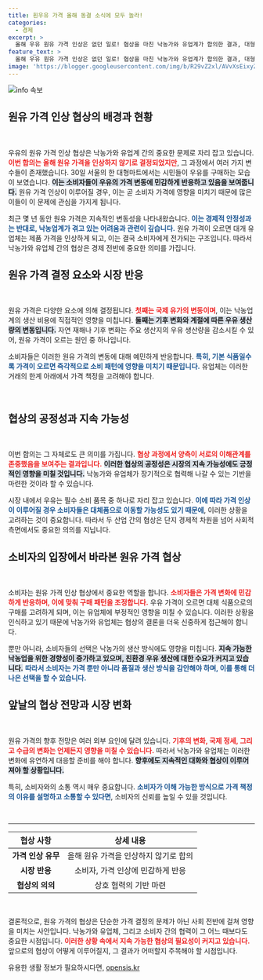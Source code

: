 ```yaml
---
title: 흰우유 가격 올해 동결 소식에 모두 놀라!
categories:
  - 경제
excerpt: >
  올해 우유 원유 가격 인상은 없던 일로! 협상을 마친 낙농가와 유업계가 합의한 결과, 대형마트에는 시민들의 우유 구매 행렬이 이어졌다. 어떤 배경이 있을까? 클릭해 알아보세요!
feature_text: >
  올해 우유 원유 가격 인상은 없던 일로! 협상을 마친 낙농가와 유업계가 합의한 결과, 대형마트에는 시민들의 우유 구매 행렬이 이어졌다. 어떤 배경이 있을까? 클릭해 알아보세요!
image: 'https://blogger.googleusercontent.com/img/b/R29vZ2xl/AVvXsEixyZcFfHzMRdzZMjFBmAUKJYCLCGyLL1o632UiGVXcaFdKo_bkvkuCioo0uUKlGfBVcT3P84aROyZIXSBEx3Aw5nCQ3pTgDom1WDC4m8eifvWiAmWEEVb4x6G_l8C0QH225ldMjyaFvpxGEBGNO37VmDTDMHGhJPq73UglMfDca1-0aw/s1600/blogspot.png'
---
```


<p><img src="https://blogger.googleusercontent.com/img/b/R29vZ2xl/AVvXsEixyZcFfHzMRdzZMjFBmAUKJYCLCGyLL1o632UiGVXcaFdKo_bkvkuCioo0uUKlGfBVcT3P84aROyZIXSBEx3Aw5nCQ3pTgDom1WDC4m8eifvWiAmWEEVb4x6G_l8C0QH225ldMjyaFvpxGEBGNO37VmDTDMHGhJPq73UglMfDca1-0aw/s1600/blogspot.png" alt="info 속보" /></p>

<h2 data-ke-size="size26">원유 가격 인상 협상의 배경과 현황</h2>

<p data-ke-size="size16">&nbsp;</p>

<p>우유의 원유 가격 인상 협상은 낙농가와 유업계 간의 중요한 문제로 자리 잡고 있습니다. <b><span style="color: #ee2323;">이번 합의는 올해 원유 가격을 인상하지 않기로 결정되었지만</span></b>, 그 과정에서 여러 가지 변수들이 존재했습니다. 30일 서울의 한 대형마트에서는 시민들이 우유를 구매하는 모습이 보였습니다. <b><span style="background-color: #21538527;">이는 소비자들이 우유의 가격 변동에 민감하게 반응하고 있음을 보여줍니다.</span></b> 원유 가격 인상이 이루어질 경우, 이는 곧 소비자 가격에 영향을 미치기 때문에 많은 이들이 이 문제에 관심을 가지게 됩니다. </p>

<p>최근 몇 년 동안 원유 가격은 지속적인 변동성을 나타내왔습니다. <b><span style="color: #1a5490;">이는 경제적 안정성과는 반대로, 낙농업계가 겪고 있는 어려움과 관련이 깊습니다.</span></b> 원유 가격이 오르면 대개 유업체는 제품 가격을 인상하게 되고, 이는 결국 소비자에게 전가되는 구조입니다. 따라서 낙농가와 유업체 간의 협상은 경제 전반에 중요한 의미를 가집니다.</p>

<h2 data-ke-size="size26">원유 가격 결정 요소와 시장 반응</h2>

<p data-ke-size="size16">&nbsp;</p>

<p>원유 가격은 다양한 요소에 의해 결정됩니다. <b><span style="color: #ee2323;">첫째는 국제 유가의 변동이며</span></b>, 이는 낙농업계의 생산 비용에 직접적인 영향을 미칩니다. <b><span style="background-color: #21538527;">둘째는 기후 변화와 계절에 따른 우유 생산량의 변동입니다.</span></b> 자연 재해나 기후 변화는 주요 생산지의 우유 생산량을 감소시킬 수 있어, 원유 가격이 오르는 원인 중 하나입니다. </p>

<p>소비자들은 이러한 원유 가격의 변동에 대해 예민하게 반응합니다. <b><span style="color: #1a5490;">특히, 기본 식품일수록 가격이 오르면 즉각적으로 소비 패턴에 영향을 미치기 때문입니다.</span></b> 유업체는 이러한 거래의 한계 아래에서 가격 책정을 고려해야 합니다. </p>

<p data-ke-size="size16">&nbsp;</p>

<h2 data-ke-size="size26">협상의 공정성과 지속 가능성</h2>

<p data-ke-size="size16">&nbsp;</p>

<p>이번 합의는 그 자체로도 큰 의미를 가집니다. <b><span style="color: #ee2323;">협상 과정에서 양측이 서로의 이해관계를 존중했음을 보여주는 결과입니다.</span></b> <b><span style="background-color: #21538527;">이러한 협상의 공정성은 시장의 지속 가능성에도 긍정적인 영향을 미칠 것입니다.</span></b> 낙농가와 유업체가 장기적으로 협력해 나갈 수 있는 기반을 마련한 것이라 할 수 있습니다.</p>

<p>시장 내에서 우유는 필수 소비 품목 중 하나로 자리 잡고 있습니다. <b><span style="color: #1a5490;">이에 따라 가격 인상이 이루어질 경우 소비자들은 대체품으로 이동할 가능성도 있기 때문에</span></b>, 이러한 상황을 고려하는 것이 중요합니다. 따라서 두 산업 간의 협상은 단지 경제적 차원을 넘어 사회적 측면에서도 중요한 의의를 지닙니다. </p>

<h2 data-ke-size="size26">소비자의 입장에서 바라본 원유 가격 협상</h2>

<p data-ke-size="size16">&nbsp;</p>

<p>소비자는 원유 가격 인상 협상에서 중요한 역할을 합니다. <b><span style="color: #ee2323;">소비자들은 가격 변화에 민감하게 반응하며, 이에 맞춰 구매 패턴을 조정합니다.</span></b> 우유 가격이 오르면 대체 식품으로의 구매를 고려하게 되며, 이는 유업체에 부정적인 영향을 미칠 수 있습니다. 이러한 상황을 인식하고 있기 때문에 낙농가와 유업체는 협상의 결론을 더욱 신중하게 접근해야 합니다.</p>

<p>뿐만 아니라, 소비자들의 선택은 낙농가의 생산 방식에도 영향을 미칩니다. <b><span style="background-color: #21538527;">지속 가능한 낙농업을 위한 경향성이 증가하고 있으며, 친환경 우유 생산에 대한 수요가 커지고 있습니다.</span></b> <b><span style="color: #1a5490;">따라서 소비자는 가격 뿐만 아니라 품질과 생산 방식을 감안해야 하며, 이를 통해 더 나은 선택을 할 수 있습니다.</span></b></p>

<h2 data-ke-size="size26">앞날의 협상 전망과 시장 변화</h2>

<p data-ke-size="size16">&nbsp;</p>

<p>원유 가격의 향후 전망은 여러 외부 요인에 달려 있습니다. <b><span style="color: #ee2323;">기후의 변화, 국제 정세, 그리고 수급의 변화는 언제든지 영향을 미칠 수 있습니다.</span></b> 따라서 낙농가와 유업체는 이러한 변화에 유연하게 대응할 준비를 해야 합니다. <b><span style="background-color: #21538527;">향후에도 지속적인 대화와 협상이 이루어져야 할 상황입니다.</span></b> </p>

<p>특히, 소비자와의 소통 역시 매우 중요합니다. <b><span style="color: #1a5490;">소비자가 이해 가능한 방식으로 가격 책정의 이유를 설명하고 소통할 수 있다면</span></b>, 소비자의 신뢰를 높일 수 있을 것입니다. </p>

<p data-ke-size="size16">&nbsp;</p>

<hr>

<table style="width: 100%; border-collapse: collapse;">
<thead>
<tr>
<th style="text-align: center; height: 17px;"><b>협상 사항</b></th>
<th style="text-align: center; height: 17px;"><b>상세 내용</b></th>
</tr>
</thead>
<tbody>
<tr>
<td style="text-align: center; height: 17px;"><b>가격 인상 유무</b></td>
<td style="text-align: center; height: 17px;">올해 원유 가격을 인상하지 않기로 합의</td>
</tr>
<tr>
<td style="text-align: center; height: 17px;"><b>시장 반응</b></td>
<td style="text-align: center; height: 17px;">소비자, 가격 인상에 민감하게 반응</td>
</tr>
<tr>
<td style="text-align: center; height: 17px;"><b>협상의 의의</b></td>
<td style="text-align: center; height: 17px;">상호 협력의 기반 마련</td>
</tr>
</tbody>
</table>

<p data-ke-size="size16">&nbsp;</p>

<p>결론적으로, 원유 가격의 협상은 단순한 가격 결정의 문제가 아닌 사회 전반에 걸쳐 영향을 미치는 사안입니다. 낙농가와 유업체, 그리고 소비자 간의 협력이 그 어느 때보다도 중요한 시점입니다. <b><span style="color: #ee2323;">이러한 상황 속에서 지속 가능한 협상의 필요성이 커지고 있습니다.</span></b> 앞으로의 협상이 어떻게 이루어질지, 그 결과가 어떠할지 주목해야 할 시점입니다.</p>
유용한 생활 정보가 필요하시다면, <a href="https://opensis.kr" rel="dofollow">opensis.kr</a>


